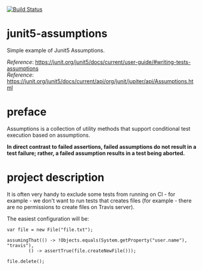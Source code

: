 [![Build Status](https://travis-ci.com/mtumilowicz/junit5-assumptions.svg?branch=master)](https://travis-ci.com/mtumilowicz/junit5-assumptions)

# junit5-assumptions
Simple example of Junit5 Assumptions.

_Reference_: https://junit.org/junit5/docs/current/user-guide/#writing-tests-assumptions  
_Reference_: https://junit.org/junit5/docs/current/api/org/junit/jupiter/api/Assumptions.html

# preface
Assumptions is a collection of utility methods that 
support conditional test execution based on assumptions.

**In direct contrast to failed assertions, failed assumptions 
do not result in a test failure; rather, a failed 
assumption results in a test being aborted.**

# project description
It is often very handy to exclude some tests from running
on CI - for example - we don't want to run tests that 
creates files (for example - 
there are no permissions to create files on Travis server).

The easiest configuration will be:
```
var file = new File("file.txt");

assumingThat(() -> !Objects.equals(System.getProperty("user.name"), "travis"),
        () -> assertTrue(file.createNewFile()));

file.delete();
```